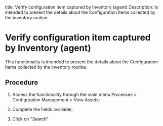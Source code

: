 title: Verify configuration item captured by Inventory (agent)
Description: Is intended to present the details about the Configuration Items collected by the inventory routine.
# Verify configuration item captured by Inventory (agent)

This functionality is intended to present the details about the Configuration Items collected by the inventory routine.

Procedure
-------------

1.  Access the functionality through the main menu Processes \> Configuration
    Management \> View Assets;

2.  Complete the fields available;

3.  Click on "Search"


<!-- !!! tip "About"

    <b>Product/Version:</b> CITSmart | 9.00 &nbsp;&nbsp;
    <b>Updated:</b>01/04/2019 -Larissa Lourenço
